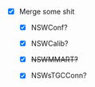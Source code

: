 - [x] Merge some shit
  - [x] NSWConf?
  - [x] NSWCalib?
  - [x] <del>NSWMMART?</del>
  - [x] NSWsTGCConn?
  
